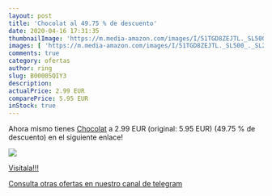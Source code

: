 ```yaml
---
layout: post
title: 'Chocolat al 49.75 % de descuento'
date: 2020-04-16 17:31:35
thumbnailImage: 'https://m.media-amazon.com/images/I/51TGD8ZEJTL._SL500_._SL200_.jpg'
images: [ 'https://m.media-amazon.com/images/I/51TGD8ZEJTL._SL500_._SL200_.jpg' ]
comments: true
category: ofertas
author: ring
slug: B00005QIY3
description:
actualPrice: 2.99 EUR
comparePrice: 5.95 EUR
inStock: true
---
```


Ahora mismo tienes [Chocolat](https://www.amazon.com/dp/B00005QIY3/?tag=redken08-20) a 2.99 EUR (original: 5.95 EUR) (49.75 %  de descuento) en el siguiente enlace!

[![](https://m.media-amazon.com/images/I/51TGD8ZEJTL._SL500_._SL200_.jpg)](https://www.amazon.com/dp/B00005QIY3/?tag=redken08-20)

[Visítala!!!](https://www.amazon.com/dp/B00005QIY3/?tag=redken08-20)

[Consulta otras ofertas en nuestro canal de telegram](https://t.me/s/ofertas25)
